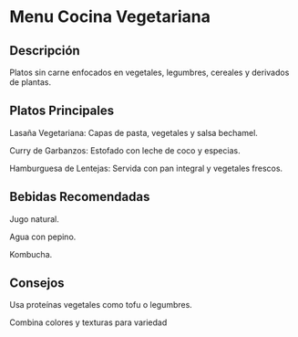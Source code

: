 # Menu Cocina Vegetariana

## Descripción
Platos sin carne enfocados en vegetales, legumbres, cereales y derivados de plantas.

## Platos Principales
Lasaña Vegetariana: Capas de pasta, vegetales y salsa bechamel.

Curry de Garbanzos: Estofado con leche de coco y especias.

Hamburguesa de Lentejas: Servida con pan integral y vegetales frescos.


## Bebidas Recomendadas
Jugo natural.

Agua con pepino.

Kombucha.

## Consejos
Usa proteínas vegetales como tofu o legumbres.

Combina colores y texturas para variedad


